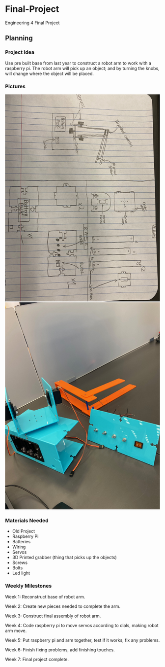 # Final-Project
Engineering 4 Final Project

## Planning

### Project Idea
Use pre built base from last year to construct a robot arm to work with a raspberry pi. The robot arm will pick up an object; and by turning the knobs, will change where the object will be placed. 

### Pictures
![robotcade](Images/robotcade.jpg)
![caderobot](Images/caderobot.jpg)

### Materials Needed
- Old Project 
- Raspberry Pi
- Batteries
- Wiring
- Servos
- 3D Printed grabber (thing that picks up the objects)
- Screws
- Bolts
- Led light

### Weekly Milestones

Week 1: Reconstruct base of robot arm.

Week 2: Create new pieces needed to complete the arm.

Week 3: Construct final assembly of robot arm. 

Week 4: Code raspberry pi to move servos according to dials, making robot arm move. 

Week 5: Put raspberry pi and arm together, test if it works, fix any problems. 

Week 6: Finish fixing problems, add finishing touches. 

Week 7: Final project complete.  

